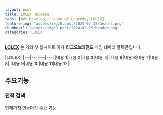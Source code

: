 ```yaml
---
layout: post
title: LOLEX Release
tags: [Web Develop, League of Legends, LOLEX]
feature-img: "assets/img/0.post/2024-02-15/header.png"
thumbnail: "assets/img/0.post/2024-02-15/header.png"
categories: LOLEX
---
```


[**LOLEX**](http://ko-web.com/lolex) 는 저의 첫 웹사이트 이자 **리그오브레전드** 게임 데이터 플랫폼입니다. <br>


|LOLEX|
|---|---|---|---|
|내용 1|내용 2|내용 3|내용 4|
|내용 5|내용 6|내용 7|내용 8|
|내용 9|내용 10|내용 11|내용 12|

## 주요기능

### 전적 검색

현재까지 만들어진 주요 기능